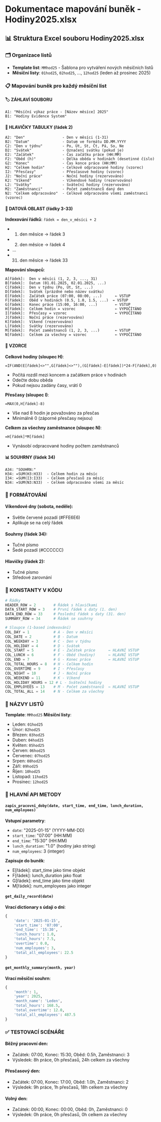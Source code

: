 # Dokumentace mapování buněk - Hodiny2025.xlsx

## 📊 Struktura Excel souboru Hodiny2025.xlsx

### 🗂️ Organizace listů
- **Template list**: `MMhod25` - Šablona pro vytváření nových měsíčních listů
- **Měsíční listy**: `01hod25`, `02hod25`, ..., `12hod25` (leden až prosinec 2025)

### 📋 Mapování buněk pro každý měsíční list

#### 🏷️ ZÁHLAVÍ SOUBORU
```
A1: "Měsíční výkaz práce - [Název měsíce] 2025"
B1: "Hodiny Evidence System"
```

#### 📝 HLAVIČKY TABULKY (řádek 2)
```
A2: "Den"                 - Den v měsíci (1-31)
B2: "Datum"               - Datum ve formátu DD.MM.YYYY
C2: "Den v týdnu"         - Po, Út, St, Čt, Pá, So, Ne
D2: "Svátek"              - Označení svátku (pokud je)
E2: "Začátek"             - Čas začátku práce (HH:MM)
F2: "Oběd (h)"            - Délka oběda v hodinách (desetinné číslo)
G2: "Konec"               - Čas konce práce (HH:MM)
H2: "Celkem hodin"        - Celkově odpracované hodiny (vzorec)
I2: "Přesčasy"            - Přesčasové hodiny (vzorec)
J2: "Noční práce"         - Noční hodiny (rezervováno)
K2: "Víkend"              - Víkendové hodiny (rezervováno)
L2: "Svátky"              - Sváteční hodiny (rezervováno)
M2: "Zaměstnanci"         - Počet zaměstnanců daný den
N2: "Celkem odpracováno"  - Celkově odpracováno všemi zaměstnanci (vzorec)
```

#### 💾 DATOVÁ OBLAST (řádky 3-33)

**Indexování řádků**: `řádek = den_v_měsíci + 2`
- 1. den měsíce → řádek 3
- 2. den měsíce → řádek 4
- ...
- 31. den měsíce → řádek 33

**Mapování sloupců**:
```
A[řádek]:  Den v měsíci (1, 2, 3, ..., 31)
B[řádek]:  Datum (01.01.2025, 02.01.2025, ...)
C[řádek]:  Den v týdnu (Po, Út, St, ...)
D[řádek]:  Svátek (prázdné nebo název svátku)
E[řádek]:  Začátek práce (07:00, 08:00, ...)      ← VSTUP
F[řádek]:  Oběd v hodinách (0.5, 1.0, 1.5, ...)  ← VSTUP
G[řádek]:  Konec práce (15:00, 16:00, ...)        ← VSTUP
H[řádek]:  Celkem hodin = vzorec                  ← VYPOČÍTÁNO
I[řádek]:  Přesčasy = vzorec                      ← VYPOČÍTÁNO
J[řádek]:  Noční práce (rezervováno)
K[řádek]:  Víkend (rezervováno)
L[řádek]:  Svátky (rezervováno)
M[řádek]:  Počet zaměstnanců (1, 2, 3, ...)       ← VSTUP
N[řádek]:  Celkem za všechny = vzorec             ← VYPOČÍTÁNO
```

#### 🧮 VZORCE

**Celkové hodiny (sloupec H)**:
```excel
=IF(AND(E[řádek]<>"",G[řádek]<>""),(G[řádek]-E[řádek])*24-F[řádek],0)
```
- Počítá rozdíl mezi koncem a začátkem práce v hodinách
- Odečte dobu oběda
- Pokud nejsou zadány časy, vrátí 0

**Přesčasy (sloupec I)**:
```excel
=MAX(0,H[řádek]-8)
```
- Vše nad 8 hodin je považováno za přesčas
- Minimálně 0 (záporné přesčasy nejsou)

**Celkem za všechny zaměstnance (sloupec N)**:
```excel
=H[řádek]*M[řádek]
```
- Vynásobí odpracované hodiny počtem zaměstnanců

#### 📊 SOUHRNY (řádek 34)
```
A34: "SOUHRN:"
H34: =SUM(H3:H33)  - Celkem hodin za měsíc
I34: =SUM(I3:I33)  - Celkem přesčasů za měsíc  
N34: =SUM(N3:N33)  - Celkem odpracováno všemi za měsíc
```

### 🎨 FORMÁTOVÁNÍ

#### Víkendové dny (sobota, neděle):
- Světle červené pozadí (#FFE6E6)
- Aplikuje se na celý řádek

#### Souhrny (řádek 34):
- Tučné písmo
- Šedé pozadí (#CCCCCC)

#### Hlavičky (řádek 2):
- Tučné písmo
- Středové zarovnání

### 🔧 KONSTANTY V KÓDU

```python
# Řádky
HEADER_ROW = 2        # Řádek s hlavičkami
DATA_START_ROW = 3    # První řádek s daty (1. den)
DATA_END_ROW = 33     # Poslední řádek s daty (31. den)
SUMMARY_ROW = 34      # Řádek se souhrny

# Sloupce (1-based indexování)
COL_DAY = 1           # A - Den v měsíci
COL_DATE = 2          # B - Datum
COL_WEEKDAY = 3       # C - Den v týdnu
COL_HOLIDAY = 4       # D - Svátek
COL_START = 5         # E - Začátek práce      ← HLAVNÍ VSTUP
COL_LUNCH = 6         # F - Oběd (hodiny)      ← HLAVNÍ VSTUP
COL_END = 7           # G - Konec práce        ← HLAVNÍ VSTUP
COL_TOTAL_HOURS = 8   # H - Celkem hodin
COL_OVERTIME = 9      # I - Přesčasy
COL_NIGHT = 10        # J - Noční práce
COL_WEEKEND = 11      # K - Víkend
COL_HOLIDAY_HOURS = 12 # L - Sváteční hodiny
COL_EMPLOYEES = 13    # M - Počet zaměstnanců  ← HLAVNÍ VSTUP
COL_TOTAL_ALL = 14    # N - Celkem za všechny
```

### 📅 NÁZVY LISTŮ

**Template**: `MMhod25`
**Měsíční listy**:
- Leden: `01hod25`
- Únor: `02hod25`
- Březen: `03hod25`
- Duben: `04hod25`
- Květen: `05hod25`
- Červen: `06hod25`
- Červenec: `07hod25`
- Srpen: `08hod25`
- Září: `09hod25`
- Říjen: `10hod25`
- Listopad: `11hod25`
- Prosinec: `12hod25`

### 🚀 HLAVNÍ API METODY

#### `zapis_pracovni_doby(date, start_time, end_time, lunch_duration, num_employees)`
**Vstupní parametry**:
- `date`: "2025-01-15" (YYYY-MM-DD)
- `start_time`: "07:00" (HH:MM)
- `end_time`: "15:30" (HH:MM)  
- `lunch_duration`: "1.0" (hodiny jako string)
- `num_employees`: 3 (integer)

**Zapisuje do buněk**:
- E[řádek]: start_time jako time objekt
- F[řádek]: lunch_duration jako float
- G[řádek]: end_time jako time objekt  
- M[řádek]: num_employees jako integer

#### `get_daily_record(date)`
**Vrací dictionary s údaji o dni**:
```python
{
    'date': '2025-01-15',
    'start_time': '07:00',
    'end_time': '15:30', 
    'lunch_hours': 1.0,
    'total_hours': 7.5,
    'overtime': 0.0,
    'num_employees': 3,
    'total_all_employees': 22.5
}
```

#### `get_monthly_summary(month, year)`
**Vrací měsíční souhrn**:
```python
{
    'month': 1,
    'year': 2025,
    'month_name': 'Leden',
    'total_hours': 168.5,
    'total_overtime': 12.0,
    'total_all_employees': 487.5
}
```

### ✅ TESTOVACÍ SCÉNÁŘE

#### Běžný pracovní den:
- Začátek: 07:00, Konec: 15:30, Oběd: 0.5h, Zaměstnanci: 3
- Výsledek: 8h práce, 0h přesčasů, 24h celkem za všechny

#### Přesčasový den:
- Začátek: 07:00, Konec: 17:00, Oběd: 1.0h, Zaměstnanci: 2  
- Výsledek: 9h práce, 1h přesčasů, 18h celkem za všechny

#### Volný den:
- Začátek: 00:00, Konec: 00:00, Oběd: 0h, Zaměstnanci: 0
- Výsledek: 0h práce, 0h přesčasů, 0h celkem za všechny
